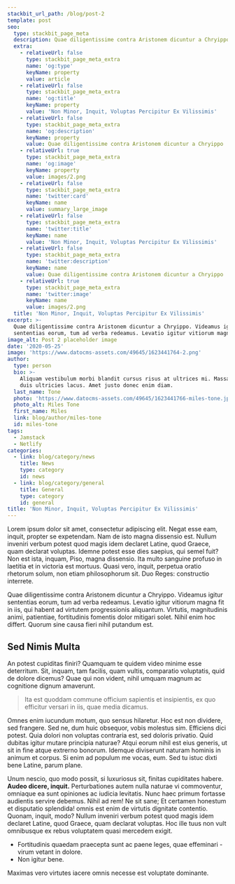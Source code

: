 ```yaml
---
stackbit_url_path: /blog/post-2
template: post
seo:
  type: stackbit_page_meta
  description: Quae diligentissime contra Aristonem dicuntur a Chryippo
  extra:
    - relativeUrl: false
      type: stackbit_page_meta_extra
      name: 'og:type'
      keyName: property
      value: article
    - relativeUrl: false
      type: stackbit_page_meta_extra
      name: 'og:title'
      keyName: property
      value: 'Non Minor, Inquit, Voluptas Percipitur Ex Vilissimis'
    - relativeUrl: false
      type: stackbit_page_meta_extra
      name: 'og:description'
      keyName: property
      value: Quae diligentissime contra Aristonem dicuntur a Chryippo
    - relativeUrl: true
      type: stackbit_page_meta_extra
      name: 'og:image'
      keyName: property
      value: images/2.png
    - relativeUrl: false
      type: stackbit_page_meta_extra
      name: 'twitter:card'
      keyName: name
      value: summary_large_image
    - relativeUrl: false
      type: stackbit_page_meta_extra
      name: 'twitter:title'
      keyName: name
      value: 'Non Minor, Inquit, Voluptas Percipitur Ex Vilissimis'
    - relativeUrl: false
      type: stackbit_page_meta_extra
      name: 'twitter:description'
      keyName: name
      value: Quae diligentissime contra Aristonem dicuntur a Chryippo
    - relativeUrl: true
      type: stackbit_page_meta_extra
      name: 'twitter:image'
      keyName: name
      value: images/2.png
  title: 'Non Minor, Inquit, Voluptas Percipitur Ex Vilissimis'
excerpt: >-
  Quae diligentissime contra Aristonem dicuntur a Chryippo. Videamus igitur
  sententias eorum, tum ad verba redeamus. Levatio igitur vitiorum magna.
image_alt: Post 2 placeholder image
date: '2020-05-25'
image: 'https://www.datocms-assets.com/49645/1623441764-2.png'
author:
  type: person
  bio: >-
    Aliquam vestibulum morbi blandit cursus risus at ultrices mi. Massa placerat
    duis ultricies lacus. Amet justo donec enim diam.
  last_name: Tone
  photo: 'https://www.datocms-assets.com/49645/1623441766-miles-tone.jpg'
  photo_alt: Miles Tone
  first_name: Miles
  link: blog/author/miles-tone
  id: miles-tone
tags:
  - Jamstack
  - Netlify
categories:
  - link: blog/category/news
    title: News
    type: category
    id: news
  - link: blog/category/general
    title: General
    type: category
    id: general
title: 'Non Minor, Inquit, Voluptas Percipitur Ex Vilissimis'
---
```


Lorem ipsum dolor sit amet, consectetur adipiscing elit. Negat esse eam, inquit, propter se expetendam. Nam de isto magna dissensio est. Nullum inveniri verbum potest quod magis idem declaret Latine, quod Graece, quam declarat voluptas. Idemne potest esse dies saepius, qui semel fuit? Non est ista, inquam, Piso, magna dissensio. Ita multo sanguine profuso in laetitia et in victoria est mortuus. Quasi vero, inquit, perpetua oratio rhetorum solum, non etiam philosophorum sit. Duo Reges: constructio interrete.

Quae diligentissime contra Aristonem dicuntur a Chryippo. Videamus igitur sententias eorum, tum ad verba redeamus. Levatio igitur vitiorum magna fit in iis, qui habent ad virtutem progressionis aliquantum. Virtutis, magnitudinis animi, patientiae, fortitudinis fomentis dolor mitigari solet. Nihil enim hoc differt. Quorum sine causa fieri nihil putandum est.

## Sed Nimis Multa

An potest cupiditas finiri? Quamquam te quidem video minime esse deterritum. Sit, inquam, tam facilis, quam vultis, comparatio voluptatis, quid de dolore dicemus? Quae qui non vident, nihil umquam magnum ac cognitione dignum amaverunt.

> Ita est quoddam commune officium sapientis et insipientis, ex quo efficitur versari in iis, quae media dicamus.

Omnes enim iucundum motum, quo sensus hilaretur. Hoc est non dividere, sed frangere. Sed ne, dum huic obsequor, vobis molestus sim. Efficiens dici potest. Quia dolori non voluptas contraria est, sed doloris privatio. Quid dubitas igitur mutare principia naturae? Atqui eorum nihil est eius generis, ut sit in fine atque extrerno bonorum. Idemque diviserunt naturam hominis in animum et corpus. Si enim ad populum me vocas, eum. Sed tu istuc dixti bene Latine, parum plane.

Unum nescio, quo modo possit, si luxuriosus sit, finitas cupiditates habere. **Audeo dicere, inquit.** Perturbationes autem nulla naturae vi commoventur, omniaque ea sunt opiniones ac iudicia levitatis. Nunc haec primum fortasse audientis servire debemus. Nihil ad rem! Ne sit sane; Et certamen honestum et disputatio splendida! omnis est enim de virtutis dignitate contentio. Quonam, inquit, modo? Nullum inveniri verbum potest quod magis idem declaret Latine, quod Graece, quam declarat voluptas. Hoc ille tuus non vult omnibusque ex rebus voluptatem quasi mercedem exigit.

- Fortitudinis quaedam praecepta sunt ac paene leges, quae effeminari - virum vetant in dolore.
- Non igitur bene.

Maximas vero virtutes iacere omnis necesse est voluptate dominante.
